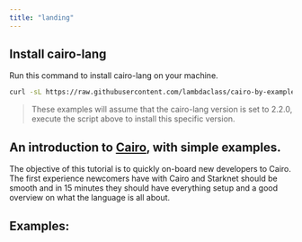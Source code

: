 ```yaml
---
title: "landing"
---
```


## Install cairo-lang
Run this command to install cairo-lang on your machine.
```bash
curl -sL https://raw.githubusercontent.com/lambdaclass/cairo-by-example/main/build/installer.sh | bash -s 2.2.0
```
> These examples will assume that the cairo-lang version is set to 2.2.0, execute the script above to install this specific version.

## An introduction to [Cairo](https://cairo-lang.org/), with simple examples.

The objective of this tutorial is to quickly on-board new developers to Cairo. The first experience newcomers have
with Cairo and Starknet should be smooth and in 15 minutes they should have everything setup and a good overview on what the
language is all about.

## Examples:
